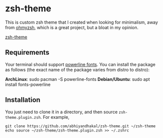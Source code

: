 # zsh-theme

This is custom zsh theme that I created when looking for minimalism, away from [ohmyzsh](https://github.com/ohmyzsh/ohmyzsh), which is a great project, but a bloat in my opinion.

[zsh-theme](https://github.com/abhiyandhakal/zsh-theme/zsh-theme.png)

## Requirements

Your terminal should support [powerline fonts](https://github.com/powerline/fonts). You can install the package as follows (the exact name of the package varies from distro to distro):

**ArchLinux**: sudo pacman -S powerline-fonts
**Debian/Ubuntu**: sudo apt install fonts-powerline

## Installation

You just need to clone it in a directory, and then source `zsh-theme.plugin.zsh`. For example,
```
git clone https://github.com/abhiyandhakal/zsh-theme.git ~/zsh-theme
echo source ~/zsh-theme/zsh-theme.plugin.zsh >> ~/.zshrc
```

